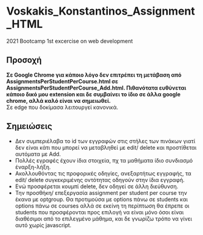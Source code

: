 # Voskakis_Konstantinos_Assignment_HTML
2021 Bootcamp 1st excercise on web development

## Προσοχή
**Σε Google Chrome για κάποιο λόγο δεν επιτρέπει τη μετάβαση από AssignmentsPerStudentPerCourse.html σε AssignmentsPerStudentPerCourse_Add.html. Πιθανότατα ευθύνεται κάποιο δικό μου extension και δε συμβαίνει το ίδιο σε άλλα google chrome, αλλά καλό είναι να σημειωθεί.** <br>
Σε edge που δοκίμασα λειτουργεί κανονικά.

## Σημειώσεις
<ul>
<li>Δεν συμπεριέλαβα το id των εγγραφών στις στήλες των πινάκων γιατί δεν είναι κάτι που μπορεί να μεταβληθεί με edit/ delete και προστίθεται αυτόματα με Add.</li>
<li>Πολλές εγραφές έχουν ίδια στοιχεία, πχ τα μαθήματα ίδιο συνδιασμό έναρξη-λήξη.</li>
<li>Ακολλουθόντας τις προφορικές οδηγίες, ανεξαρτήτως εγγραφής, τα edit/ delete συγκεκριμένης οντότητας οδηγούν στην ίδια εγγραφή.</li>
<li>Ενώ προσφέρεται κουμπί delete, δεν οδηγεί σε άλλη διεύθυνση.</li>
<li>Την προσθήκη/ επεξεργασία assignment per student per course την έκανα με optgroup. Θα προτιμούσα με options πάνω σε students και options πάνω σε courses αλλά σε εκείνη τη περίπτωση θα έπρεπε οι students που προσφέρονται προς επιλογή να είναι μόνο όσοι είναι διαθέσιμοι από το επιλεγμένο μάθημα, και δε γνωρίζω τρόπο να γίνει αυτό χωρίς javascript.</li>
</ul>

